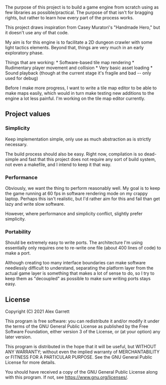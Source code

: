 The purpose of this project is to build a game engine from scratch using as few
libraries as possible/practical. The purpose of that isn't for bragging rights,
but rather to learn how every part of the process works.

This project draws inspiration from Casey Muratori's "Handmade Hero," but it
doesn't use any of that code.

My aim is for this engine is to facilitate a 2D dungeon crawler with some light 
tactics elements. Beyond that, things are very much in an early exploratory 
phase.

Things that are working:
	* Software-based tile map rendering
	* Rudimentary player movement and collision
	* Very basic asset loading
	* Sound playback (though at the current stage it's fragile and bad -- only used for debug)

Before I make more progress, I want to write a tile map editor to be able to
make maps easily, which would in turn make testing new additions to the engine
a lot less painful. I'm working on the tile map editor currently.

## Project values
### Simplicity
Keep implementation simple, only use as much abstraction as is strictly
necessary.

The build process should also be easy. Right now, compilation is so dead-simple
and fast that this project does not require any sort of build system, not even
a makefile, and I intend to keep it that way.

### Performance
Obviously, we want the thing to perform reasonably well. My goal is to keep
the game running at 60 fps in software rendering mode on my crappy laptop.
Perhaps this isn't realistic, but I'd rather aim for this and fail than get
lazy and write slow software.

However, where performance and simplicity conflict, slightly prefer simplicity.

### Portability

Should be extremely easy to write ports. The architecture I'm using essentially
only requires one to re-write one file (about 400 lines of code) to make a port.

Although creating too many interface boundaries can make software needlessly
difficult to understand, separating the platform layer from the actual game
layer is something that makes a lot of sense to do, so I try to keep them
as "decoupled" as possible to make sure writing ports stays easy.

## License

Copyright (C) 2021 Alex Garrett

This program is free software: you can redistribute it and/or modify
it under the terms of the GNU General Public License as published by
the Free Software Foundation, either version 3 of the License, or
(at your option) any later version.

This program is distributed in the hope that it will be useful,
but WITHOUT ANY WARRANTY; without even the implied warranty of
MERCHANTABILITY or FITNESS FOR A PARTICULAR PURPOSE.  See the
GNU General Public License for more details.

You should have received a copy of the GNU General Public License
along with this program.  If not, see <https://www.gnu.org/licenses/>.
